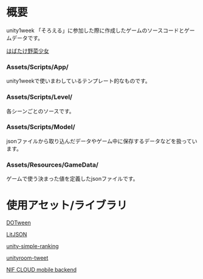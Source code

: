 # 概要
unity1week 「そろえる」に参加した際に作成したゲームのソースコードとゲームデータです。

[はばたけ野菜少女](https://unityroom.com/games/flyingyasaigarl)

### Assets/Scripts/App/
unity1weekで使いまわしているテンプレート的なものです。

### Assets/Scripts/Level/
各シーンごとのソースです。

### Assets/Scripts/Model/
jsonファイルから取り込んだデータやゲーム中に保存するデータなどを扱っています。

### Assets/Resources/GameData/
ゲームで使う決まった値を定義したjsonファイルです。

# 使用アセット/ライブラリ


[DOTween](https://assetstore.unity.com/packages/tools/animation/dotween-hotween-v2-27676?locale=ja-JP)

[LitJSON](https://litjson.net/)

[unity-simple-ranking](https://github.com/naichilab/unity-simple-ranking)

[unityroom-tweet](https://github.com/naichilab/unityroom-tweet)

[NIF CLOUD mobile backend](https://mbaas.nifcloud.com/)


